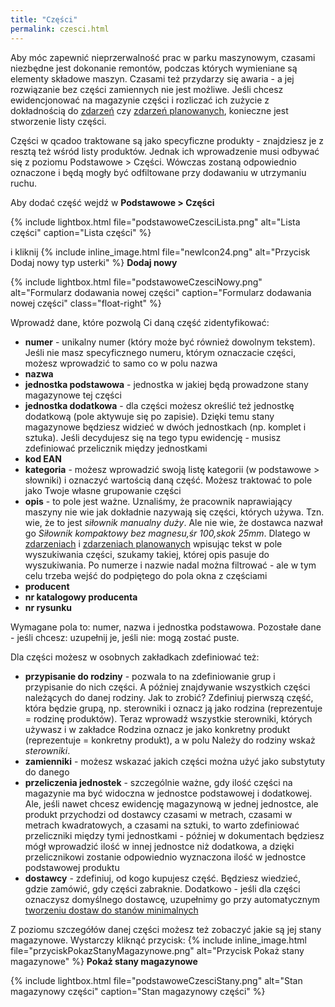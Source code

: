```yaml
---
title: "Części"
permalink: czesci.html
---
```


Aby móc zapewnić nieprzerwalność prac w parku maszynowym, czasami niezbędne jest dokonanie remontów, podczas których wymieniane są elementy składowe maszyn. Czasami też przydarzy się awaria - a jej rozwiązanie bez części zamiennych nie jest możliwe. Jeśli chcesz ewidencjonować na magazynie części i rozliczać ich zużycie z dokładnością do [zdarzeń](/zdarzenia) czy [zdarzeń planowanych](/zdarzenia-planowane), konieczne jest stworzenie listy części.

Części w qcadoo traktowane są jako specyficzne produkty - znajdziesz je z resztą też wśród listy produktów. Jednak ich wprowadzenie musi odbywać się z poziomu Podstawowe > Części. Wówczas zostaną odpowiednio oznaczone i będą mogły być odfiltowane przy dodawaniu w utrzymaniu ruchu.

Aby dodać część wejdź w **Podstawowe > Części** 

{% include lightbox.html file="podstawoweCzesciLista.png" alt="Lista części" caption="Lista części" %}

i kliknij {% include inline_image.html file="newIcon24.png" alt="Przycisk Dodaj nowy typ usterki" %} **Dodaj nowy**

{% include lightbox.html file="podstawoweCzesciNowy.png" alt="Formularz dodawania nowej części" caption="Formularz dodawania nowej części" class="float-right" %}

Wprowadź dane, które pozwolą Ci daną część zidentyfikować:
- **numer** - unikalny numer (który może być również dowolnym tekstem). Jeśli nie masz specyficznego numeru, którym oznaczacie części, możesz wprowadzić to samo co w polu nazwa
- **nazwa**
- **jednostka podstawowa** - jednostka w jakiej będą prowadzone stany magazynowe tej części
- **jednostka dodatkowa** - dla części możesz określić też jednostkę dodatkową (pole aktywuje się po zapisie). Dzięki temu stany magazynowe będziesz widzieć w dwóch jednostkach (np. komplet i sztuka). Jeśli decydujesz się na tego typu ewidencję - musisz zdefiniować przelicznik między jednostkami
- **kod EAN**
- **kategoria** - możesz wprowadzić swoją listę kategorii (w podstawowe > słowniki) i oznaczyć wartością daną część. Możesz traktować to pole jako Twoje własne grupowanie części
- **opis** - to pole jest ważne. Uznaliśmy, że pracownik naprawiający maszyny nie wie jak dokładnie nazywają się części, których używa. Tzn. wie, że to jest _siłownik manualny duży_. Ale nie wie, że dostawca nazwał go _Siłownik kompaktowy bez magnesu,śr 100,skok 25mm_. Dlatego w [zdarzeniach](/zdarzenia) i [zdarzeniach planowanych](/zdarzenia-planowane) wpisując tekst w pole wyszukiwania części, szukamy takiej, której opis pasuje do wyszukiwania. Po numerze i nazwie nadal można filtrować - ale w tym celu trzeba wejść do podpiętego do pola okna z częściami
- **producent**
- **nr katalogowy producenta**
- **nr rysunku**

Wymagane pola to: numer, nazwa i jednostka podstawowa. Pozostałe dane - jeśli chcesz: uzupełnij je, jeśli nie: mogą zostać puste.

Dla części możesz w osobnych zakładkach zdefiniować też:
- **przypisanie do rodziny** - pozwala to na zdefiniowanie grup i przypisanie do nich części. A później znajdywanie wszystkich części należących do danej rodziny. Jak to zrobić? Zdefiniuj pierwszą część, która będzie grupą, np. sterowniki i oznacz ją jako rodzina (reprezentuje = rodzinę produktów). Teraz wprowadź wszystkie sterowniki, których używasz i w zakładce Rodzina oznacz je jako konkretny produkt (reprezentuje = konkretny produkt), a w polu Należy do rodziny wskaż _sterowniki_.
- **zamienniki** - możesz wskazać jakich części można użyć jako substytuty do danego
- **przeliczenia jednostek** - szczególnie ważne, gdy ilość części na magazynie ma być widoczna w jednostce podstawowej i dodatkowej. Ale, jeśli nawet chcesz ewidencję magazynową w jednej jednostce, ale produkt przychodzi od dostawcy czasami w metrach, czasami w metrach kwadratowych, a czasami na sztuki, to warto zdefiniować przeliczniki między tymi jednostkami - później w dokumentach będziesz mógł wprowadzić ilość w innej jednostce niż dodatkowa, a dzięki przelicznikowi zostanie odpowiednio wyznaczona ilość w jednostce podstawowej produktu
- **dostawcy** - zdefiniuj, od kogo kupujesz część. Będziesz wiedzieć, gdzie zamówić, gdy części zabraknie. Dodatkowo - jeśli dla części oznaczysz domyślnego dostawcę, uzupełnimy go przy automatycznym [tworzeniu dostaw do stanów minimalnych](/dostawy.html#generowanie-dostawy-do-stanów-minimalnych)

Z poziomu szczegółów danej części możesz też zobaczyć jakie są jej stany magazynowe. Wystarczy kliknąć przycisk: {% include inline_image.html file="przyciskPokazStanyMagazynowe.png" alt="Przycisk Pokaż stany magazynowe" %} **Pokaż stany magazynowe**

{% include lightbox.html file="podstawoweCzesciStany.png" alt="Stan magazynowy części" caption="Stan magazynowy części" %}